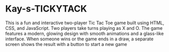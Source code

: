 # Kay-s-TICKYTACK
This is a fun and interactive two-player Tic Tac Toe game built using HTML, CSS, and JavaScript. Two players take turns playing as X and O. The game features a modern, glowing design with smooth animations and a glass-like interface. When someone wins or the game ends in a draw, a separate screen shows the result with a button to start a new game
